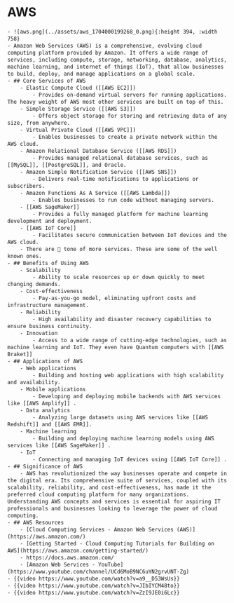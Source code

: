 # AWS
	- ![aws.png](../assets/aws_1704000199268_0.png){:height 394, :width 758}
	- Amazon Web Services (AWS) is a comprehensive, evolving cloud computing platform provided by Amazon. It offers a wide range of services, including compute, storage, networking, database, analytics, machine learning, and internet of things (IoT), that allow businesses to build, deploy, and manage applications on a global scale.
	- ## Core Services of AWS
		- Elastic Compute Cloud ([[AWS EC2]])
			- Provides on-demand virtual servers for running applications. The heavy weight of AWS most other services are built on top of this.
		- Simple Storage Service ([[AWS S3]])
			- Offers object storage for storing and retrieving data of any size, from anywhere.
		- Virtual Private Cloud ([[AWS VPC]])
			- Enables businesses to create a private network within the AWS cloud.
		- Amazon Relational Database Service ([[AWS RDS]])
			- Provides managed relational database services, such as [[MySQL]], [[PostgreSQL]], and Oracle.
		- Amazon Simple Notification Service ([[AWS SNS]])
			- Delivers real-time notifications to applications or subscribers.
		- Amazon Functions As A Service ([[AWS Lambda]])
			- Enables businesses to run code without managing servers.
		- [[AWS SageMaker]]
			- Provides a fully managed platform for machine learning development and deployment.
		- [[AWS IoT Core]]
			- Facilitates secure communication between IoT devices and the AWS cloud.
		- There are 💩 tone of more services. These are some of the well known ones.
	- ## Benefits of Using AWS
		- Scalability
			- Ability to scale resources up or down quickly to meet changing demands.
		- Cost-effectiveness
			- Pay-as-you-go model, eliminating upfront costs and infrastructure management.
		- Reliability
			- High availability and disaster recovery capabilities to ensure business continuity.
		- Innovation
			- Access to a wide range of cutting-edge technologies, such as machine learning and IoT. They even have Quantum computers with [[AWS Braket]]
	- ## Applications of AWS
		- Web applications
			- Building and hosting web applications with high scalability and availability.
		- Mobile applications
			- Developing and deploying mobile backends with AWS services like [[AWS Amplify]] .
		- Data analytics
			- Analyzing large datasets using AWS services like [[AWS Redshift]] and [[AWS EMR]].
		- Machine learning
			- Building and deploying machine learning models using AWS services like [[AWS SageMaker]] .
		- IoT
			- Connecting and managing IoT devices using [[AWS IoT Core]] .
	- ## Significance of AWS
		- AWS has revolutionized the way businesses operate and compete in the digital era. Its comprehensive suite of services, coupled with its scalability, reliability, and cost-effectiveness, has made it the preferred cloud computing platform for many organizations. Understanding AWS concepts and services is essential for aspiring IT professionals and businesses looking to leverage the power of cloud computing.
	- ## AWS Resources
		- [Cloud Computing Services - Amazon Web Services (AWS)](https://aws.amazon.com/)
		- [Getting Started - Cloud Computing Tutorials for Building on AWS](https://aws.amazon.com/getting-started/)
		- https://docs.aws.amazon.com/
		- [Amazon Web Services - YouTube](https://www.youtube.com/channel/UCd6MoB9NC6uYN2grvUNT-Zg)
	- {{video https://www.youtube.com/watch?v=a9__D53WsUs}}
	- {{video https://www.youtube.com/watch?v=JIbIYCM48to}}
	- {{video https://www.youtube.com/watch?v=ZzI9JE0i6Lc}}